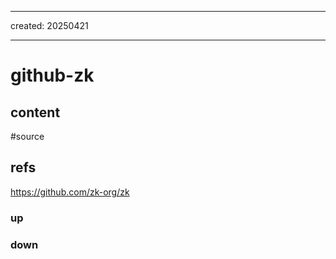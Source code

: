 ___
created: 20250421
___

# github-zk

## content

#source

## refs

https://github.com/zk-org/zk 

### up

### down